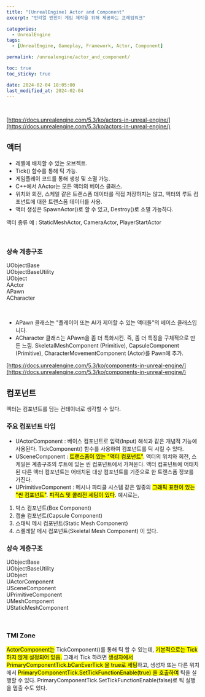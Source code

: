 ```yaml
---
title: "[UnrealEngine] Actor and Component"
excerpt: "언리얼 엔진이 게임 제작을 위해 제공하는 프레임워크"

categories:
  - UnrealEngine
tags:
  - [UnrealEngine, Gameplay, Framework, Actor, Component]

permalink: /unrealengine/actor_and_component/

toc: true
toc_sticky: true

date: 2024-02-04 18:05:00
last_modified_at: 2024-02-04
---
```

<br>

[https://docs.unrealengine.com/5.3/ko/actors-in-unreal-engine/](https://docs.unrealengine.com/5.3/ko/actors-in-unreal-engine/)

## 액터
- 레벨에 배치할 수 있는 오브젝트.
- Tick() 함수를 통해 틱 가능.
- 게임플레이 코드를 통해 생성 및 소멸 가능.
- C++에서 AActor는 모든 액터의 베이스 클래스.
- 위치와 회전, 스케일 같은 트랜스폼 데이터를 직접 저장하지는 않고, 액터의 루트 컴포넌트에 대한 트랜스폼 데이터를 사용.
- 액터 생성은 SpawnActor()로 할 수 있고, Destroy()로 소멸 가능하다.

액터 종류 예 : StaticMeshActor, CameraActor, PlayerStartActor

<br>

### 상속 계층구조
UObjectBase<br>
UObjectBaseUtility<br>
UObject<br>
AActor<br>
APawn<br>
ACharacter<br>

<br>

- APawn 클래스는 "플레이어 또는 AI가 제어할 수 있는 액터들"의 베이스 클래스입니다.
- ACharacter 클래스는 APawn을 좀 더 특화시킨. 즉, 좀 더 특징을 구체적으로 만든 느낌. SkeletalMeshComponent (Primitive), CapsuleComponent (Primitive), CharacterMovementComponent (Actor)를 Pawn에 추가.  


[https://docs.unrealengine.com/5.3/ko/components-in-unreal-engine/](https://docs.unrealengine.com/5.3/ko/components-in-unreal-engine/)

## 컴포넌트
액터는 컴포넌트를 담는 컨테이너로 생각할 수 있다.

### 주요 컴포넌트 타입
- UActorComponent : 베이스 컴포넌트로 입력(Input) 해석과 같은 개념적 기능에 사용된다. TickComponent() 함수를 사용하여 컴포넌트를 틱 시킬 수 있다. 
- USceneComponent : <mark>트랜스폼이 있는 "액터 컴포넌트"</mark>. 액터의 위치와 회전, 스케일은 계층구조의 루트에 있는 씬 컴포넌트에서 가져온다. 액터 컴포넌트에 어태치된 다른 액터 컴포넌트는 어태치된 대상 컴포넌트를 기준으로 한 트랜스폼 정보를 가진다.
- UPrimitiveComponent : 메시나 파티클 시스템 같은 일종의 <mark>그래픽 표현이 있는 "씬 컴포넌트"</mark>. <mark>피직스 및 콜리전 세팅이 있다</mark>. 예시로는,
1. 박스 컴포넌트(Box Component)
2. 캡슐 컴포넌트(Capsule Component)
3. 스태틱 메시 컴포넌트(Static Mesh Component)
4. 스켈레탈 메시 컴포넌트(Skeletal Mesh Component)
이 있다.

### 상속 계층구조
UObjectBase<br>
UObjectBaseUtility<br>
UObject<br>
UActorComponent<br>
USceneComponent<br>
UPrimitiveComponent<br>
UMeshComponent<br>
UStaticMeshComponent<br>

<br>

### TMI Zone
<mark>ActorComponent는</mark> TickComponent()를 통해 틱 할 수 있는데, <mark>기본적으로는 Tick하지 않게 설정되어 있음.</mark> 그래서 Tick 하려면 <mark>생성자에서 PrimaryComponentTick.bCanEverTick 을 true로 세팅</mark>하고, 생성자 또는 다른 위치에서 <mark>PrimaryComponentTick.SetTickFunctionEnable(true) 을 호출하여</mark> 틱을 실행할 수 있다. PrimaryComponentTick.SetTickFunctionEnable(false)로 틱 실행을 멈출 수도 있다. 
